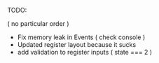 TODO: 

( no particular order ) 

- Fix memory leak in Events ( check console )
- Updated register layout because it sucks
- add validation to register inputs ( state === 2 )